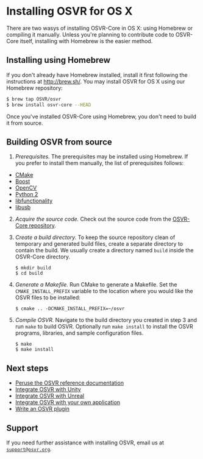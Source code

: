 # Installing OSVR for OS X

There are two wasys of installing OSVR-Core in OS X: using Homebrew or compiling it manually. Unless you're planning to contribute code to OSVR-Core itself, installing with Homebrew is the easier method.

## Installing using Homebrew

If you don't already have Homebrew installed, install it first following the instructions at http://brew.sh/.
You may install OSVR for OS X using our Homebrew repository:

```bash
$ brew tap OSVR/osvr
$ brew install osvr-core --HEAD
```

Once you've installed OSVR-Core using Homebrew, you don't need to build it from source.

## Building OSVR from source

1. *Prerequisites.* The prerequisites may be installed using Homebrew. If you prefer to install them manually, the list of prerequisites follows:
  * [CMake](https://cmake.org/)
  * [Boost](http://www.boost.org/)
  * [OpenCV](http://opencv.org/)
  * [Python 2](https://www.python.org/)
  * [libfunctionality](https://github.com/osvr/libfunctionality)
  * [libusb](http://libusb.info)

2. *Acquire the source code.* Check out the source code from the [OSVR-Core repository](<%=repo_url 'OSVR-Core' %>).

3. *Create a build directory.* To keep the source repository clean of temporary and generated build files, create a separate directory to contain the build. We usually create a directory named `build` inside the OSVR-Core directory.

    ```
    $ mkdir build
    $ cd build
    ```

4. *Generate a Makefile.* Run CMake to generate a Makefile. Set the `CMAKE_INSTALL_PREFIX` variable to the location where you would like the OSVR files to be installed:

    ```
    $ cmake .. -DCMAKE_INSTALL_PREFIX=~/osvr
    ```

5. *Compile OSVR.* Navigate to the build directory you created in step 3 and run `make` to build OSVR. Optionally run `make install` to install the OSVR programs, libraries, and sample configuration files.

    ```
    $ make
    $ make install
    ```

## Next steps

<ul class="arrows">
    <li><a href="http://resource.osvr.com/docs/OSVR-Core/">Peruse the OSVR reference documentation</a></li>
    <li><a href="/doc/unity">Integrate OSVR with Unity</a></li>
    <li><a href="/doc/unreal">Integrate OSVR with Unreal</a></li>
    <li><a href="/doc/client">Integrate OSVR with your own application</a></li>
    <li><a href="/doc/plugin">Write an OSVR plugin</a></li>
</ul>

## Support

If you need further assistance with installing OSVR, email us at [`support@osvr.org`](mailto:support@osvr.org).



